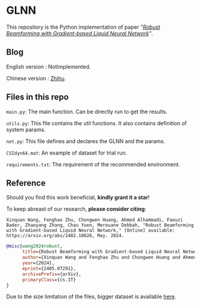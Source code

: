 # GLNN
This repository is the Python implementation of paper _"[Robust Beamforming with Gradient-based Liquid Neural Network](https://arxiv.org/abs/2405.07291)"_.

## Blog
English version : NotImplemented.

Chinese version : [Zhihu](https://zhuanlan.zhihu.com/p/711109469).

## Files in this repo
`main.py`: The main function. Can be directly run to get the results.

`utils.py`: This file contains the util functions. It also contains definition of system params.

`net.py`: This file defines and declares the GLNN and the params.

`CSIdyn64.mat`: An example of dataset for trial run.

`requirements.txt`: The requirement of the recommended environment.
## Reference
Should you find this work beneficial, **kindly grant it a star**!

To keep abreast of our research, **please consider citing**:
```plain text
Xinquan Wang, Fenghao Zhu, Chongwen Huang, Ahmed Alhammadi, Faouzi Bader, Zhaoyang Zhang, Chau Yuen, Merouane Debbah, "Robust Beamforming with Gradient-based Liquid Neural Network," [Online] available: https://arxiv.org/abs/2402.10626, May. 2024.
```
```bibtex
@misc{wang2024robust,
      title={Robust Beamforming with Gradient-based Liquid Neural Network}, 
      author={Xinquan Wang and Fenghao Zhu and Chongwen Huang and Ahmed Alhammadi and Faouzi Bader and Zhaoyang Zhang and Chau Yuen and Merouane Debbah},
      year={2024},
      eprint={2405.07291},
      archivePrefix={arXiv},
      primaryClass={cs.IT}
}
```

Due to the size limitation of the files, bigger dataset is available [here](https://drive.google.com/file/d/1-luLm9BwtGcT-SoJt9IZUAEpsLTFPdpo/view?usp=drive_link).
